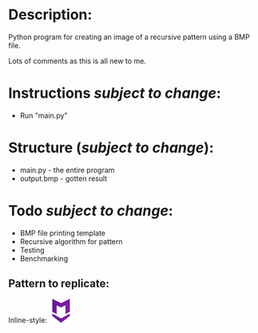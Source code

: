 # Description:
Python program for creating an image of a recursive pattern using a BMP file.

Lots of comments as this is all new to me.

# Instructions ***subject to change***:
* Run "main.py"

# Structure (***subject to change***):
* main.py - the entire program
* output.bmp - gotten result


# Todo ***subject to change***: 
* BMP file printing template
* Recursive algorithm for pattern
* Testing
* Benchmarking

## Pattern to replicate:
Inline-style: 
![alt text](https://github.com/adam-p/markdown-here/raw/master/src/common/images/icon48.png "Logo Title Text 1")